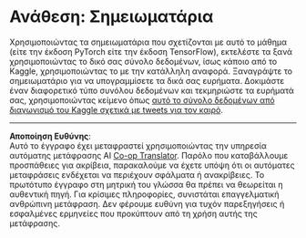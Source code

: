 <!--
CO_OP_TRANSLATOR_METADATA:
{
  "original_hash": "47f7d3c6a5373543e051e4d1140ce898",
  "translation_date": "2025-08-29T09:25:41+00:00",
  "source_file": "lessons/5-NLP/16-RNN/assignment.md",
  "language_code": "el"
}
-->
# Ανάθεση: Σημειωματάρια

Χρησιμοποιώντας τα σημειωματάρια που σχετίζονται με αυτό το μάθημα (είτε την έκδοση PyTorch είτε την έκδοση TensorFlow), εκτελέστε τα ξανά χρησιμοποιώντας το δικό σας σύνολο δεδομένων, ίσως κάποιο από το Kaggle, χρησιμοποιώντας το με την κατάλληλη αναφορά. Ξαναγράψτε το σημειωματάριο για να υπογραμμίσετε τα δικά σας ευρήματα. Δοκιμάστε έναν διαφορετικό τύπο συνόλου δεδομένων και τεκμηριώστε τα ευρήματά σας, χρησιμοποιώντας κείμενο όπως [αυτό το σύνολο δεδομένων από διαγωνισμό του Kaggle σχετικά με tweets για τον καιρό](https://www.kaggle.com/competitions/crowdflower-weather-twitter/data?select=train.csv).

---

**Αποποίηση Ευθύνης**:  
Αυτό το έγγραφο έχει μεταφραστεί χρησιμοποιώντας την υπηρεσία αυτόματης μετάφρασης AI [Co-op Translator](https://github.com/Azure/co-op-translator). Παρόλο που καταβάλλουμε προσπάθειες για ακρίβεια, παρακαλούμε να έχετε υπόψη ότι οι αυτόματες μεταφράσεις ενδέχεται να περιέχουν σφάλματα ή ανακρίβειες. Το πρωτότυπο έγγραφο στη μητρική του γλώσσα θα πρέπει να θεωρείται η αυθεντική πηγή. Για κρίσιμες πληροφορίες, συνιστάται επαγγελματική ανθρώπινη μετάφραση. Δεν φέρουμε ευθύνη για τυχόν παρεξηγήσεις ή εσφαλμένες ερμηνείες που προκύπτουν από τη χρήση αυτής της μετάφρασης.